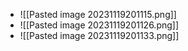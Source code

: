 - ![[Pasted image 20231119201115.png]]
- ![[Pasted image 20231119201126.png]]
- ![[Pasted image 20231119201133.png]]